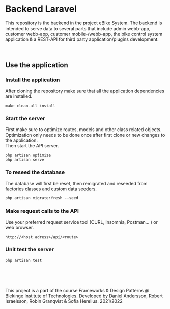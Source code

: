 # Backend Laravel

This repository is the backend in the project eBike System. 
The backend is intended to serve data to several parts that include admin webb-app, 
customer webb-app, customer mobile-/webb-app, the bike control system application & a 
REST-API for third party application/plugins development.


<br>

## Use the application

### Install the application
After cloning the repository make sure that all the application dependencies are installed.
```
make clean-all install
```

### Start the server
First make sure to optimize routes, models and other class related objects. Optimization only needs to be done once after first clone or new changes to the application.  
Then start the API server.
```
php artisan optimize
php artisan serve
```

### To reseed the database
The database will first be reset, then remigrated and reseeded from factories classes and custom data seeders.
```
php artisan migrate:fresh --seed
```


### Make request calls to the API
Use your preferred request service tool (CURL, Insomnia, Postman... ) or web browser.
```
http://<host adress>/api/<route>
```


### Unit test the server
```
php artisan test
```

<br>
<br>
<br>

This project is a part of the course Frameworks & Design Patterns @ Blekinge Institute of Technologies.
Developed by Daniel Andersson, Robert Israelsson, Robin Granqvist & Sofia Herelius.
2021/2022

